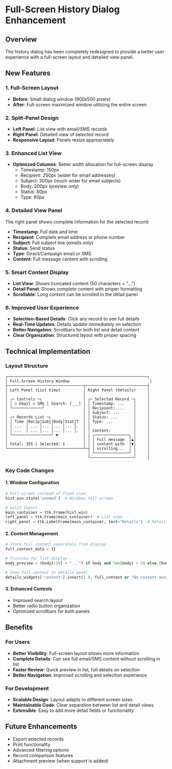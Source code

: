 # Full-Screen History Dialog Enhancement

## Overview
The history dialog has been completely redesigned to provide a better user experience with a full-screen layout and detailed view panel.

## New Features

### 1. **Full-Screen Layout**
- **Before**: Small dialog window (900x500 pixels)
- **After**: Full-screen maximized window utilizing the entire screen

### 2. **Split-Panel Design**
- **Left Panel**: List view with email/SMS records
- **Right Panel**: Detailed view of selected record
- **Responsive Layout**: Panels resize appropriately

### 3. **Enhanced List View**
- **Optimized Columns**: Better width allocation for full-screen display
  - Timestamp: 150px
  - Recipient: 250px (wider for email addresses)
  - Subject: 300px (much wider for email subjects)
  - Body: 200px (preview only)
  - Status: 80px
  - Type: 80px

### 4. **Detailed View Panel**
The right panel shows complete information for the selected record:
- **Timestamp**: Full date and time
- **Recipient**: Complete email address or phone number
- **Subject**: Full subject line (emails only)
- **Status**: Send status
- **Type**: Direct/Campaign email or SMS
- **Content**: Full message content with scrolling

### 5. **Smart Content Display**
- **List View**: Shows truncated content (50 characters + "...")
- **Detail Panel**: Shows complete content with proper formatting
- **Scrollable**: Long content can be scrolled in the detail panel

### 6. **Improved User Experience**
- **Selection-Based Details**: Click any record to see full details
- **Real-Time Updates**: Details update immediately on selection
- **Better Navigation**: Scrollbars for both list and detail content
- **Clear Organization**: Structured layout with proper spacing

## Technical Implementation

### Layout Structure
```
┌─────────────────────────────────────────────────────────────┐
│ Full-Screen History Window                                   │
├─────────────────────────────────┬───────────────────────────┤
│ Left Panel (List View)          │ Right Panel (Details)     │
│                                 │                           │
│ ┌─ Controls ─┐                  │ ┌─ Selected Record ─┐     │
│ │ ○ Email ○ SMS │ Search: [___] │ │ Timestamp: ...    │     │
│ └─────────────┘                 │ │ Recipient: ...    │     │
│                                 │ │ Subject: ...      │     │
│ ┌─ Records List ─┐              │ │ Status: ...       │     │
│ │ Time │Recip│Subj│Body│Stat│T  │ │ Type: ...         │     │
│ │ ...  │ ... │... │... │... │.  │ │                   │     │
│ │ ...  │ ... │... │... │... │.  │ │ Content:          │     │
│ └─────────────────┘ ▼           │ │ ┌───────────────┐ │     │
│                                 │ │ │ Full message  │▲│     │
│ Total: 355 | Selected: 1        │ │ │ content with  │▼│     │
└─────────────────────────────────┴─┤ │ scrolling...  │ │     │
                                    │ └───────────────┘ │     │
                                    └───────────────────┘     │
```

### Key Code Changes

#### 1. Window Configuration
```python
# Full-screen instead of fixed size
hist_win.state('zoomed')  # Windows full-screen

# Split layout
main_container = ttk.Frame(hist_win)
left_panel = ttk.Frame(main_container)  # List view
right_panel = ttk.LabelFrame(main_container, text="Details")  # Details
```

#### 2. Content Management
```python
# Store full content separately from display
full_content_data = {}

# Truncate for list display
body_preview = (body[:50] + "...") if body and len(body) > 50 else (body or "")

# Show full content in details panel
details_widgets['content'].insert(1.0, full_content or "No content available")
```

#### 3. Enhanced Controls
- Improved search layout
- Better radio button organization
- Optimized scrollbars for both panels

## Benefits

### For Users
- **Better Visibility**: Full-screen layout shows more information
- **Complete Details**: Can see full email/SMS content without scrolling in list
- **Faster Review**: Quick preview in list, full details on selection
- **Better Navigation**: Improved scrolling and selection experience

### For Development
- **Scalable Design**: Layout adapts to different screen sizes
- **Maintainable Code**: Clear separation between list and detail views
- **Extensible**: Easy to add more detail fields or functionality

## Future Enhancements
- Export selected records
- Print functionality
- Advanced filtering options
- Record comparison features
- Attachment preview (when support is added)
